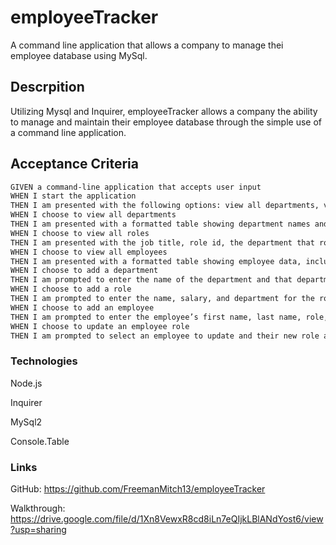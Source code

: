 # employeeTracker
A command line application that allows a company to manage thei employee database using MySql.

## Descrpition
Utilizing Mysql and Inquirer, employeeTracker allows a company the ability to manage and maintain their employee database through the simple use of a command line application.

## Acceptance Criteria

```md
GIVEN a command-line application that accepts user input
WHEN I start the application
THEN I am presented with the following options: view all departments, view all roles, view all employees, add a department, add a role, add an employee, and update an employee role
WHEN I choose to view all departments
THEN I am presented with a formatted table showing department names and department ids
WHEN I choose to view all roles
THEN I am presented with the job title, role id, the department that role belongs to, and the salary for that role
WHEN I choose to view all employees
THEN I am presented with a formatted table showing employee data, including employee ids, first names, last names, job titles, departments, salaries, and managers that the employees report to
WHEN I choose to add a department
THEN I am prompted to enter the name of the department and that department is added to the database
WHEN I choose to add a role
THEN I am prompted to enter the name, salary, and department for the role and that role is added to the database
WHEN I choose to add an employee
THEN I am prompted to enter the employee’s first name, last name, role, and manager, and that employee is added to the database
WHEN I choose to update an employee role
THEN I am prompted to select an employee to update and their new role and this information is updated in the database 
```
### Technologies
Node.js

Inquirer

MySql2

Console.Table

### Links
GitHub: https://github.com/FreemanMitch13/employeeTracker

Walkthrough: https://drive.google.com/file/d/1Xn8VewxR8cd8iLn7eQIjkLBlANdYost6/view?usp=sharing
